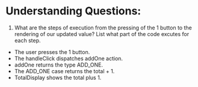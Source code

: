 # Understanding Questions:

1. What are the steps of execution from the pressing of the 1 button to the rendering of our updated value? List what part of the code excutes for each step.

- The user presses the 1 button.
- The handleClick dispatches addOne action.
- addOne returns the type ADD_ONE.
- The ADD_ONE case returns the total + 1.
- TotalDisplay shows the total plus 1.
